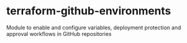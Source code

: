 # terraform-github-environments
Module to enable and configure variables, deployment protection and approval workflows in GitHub repositories
